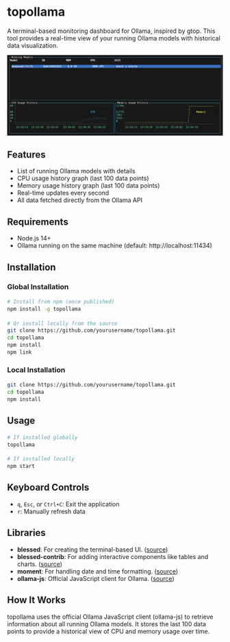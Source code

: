 # topollama

A terminal-based monitoring dashboard for Ollama, inspired by gtop. This tool provides a real-time view of your running Ollama models with historical data visualization.

![Topollama Screenshot](https://github.com/art-defcon/topollama/blob/main/public/screenshot.png)

## Features

- List of running Ollama models with details
- CPU usage history graph (last 100 data points)
- Memory usage history graph (last 100 data points)
- Real-time updates every second
- All data fetched directly from the Ollama API

## Requirements

- Node.js 14+
- Ollama running on the same machine (default: http://localhost:11434)

## Installation

### Global Installation

```bash
# Install from npm (once published)
npm install -g topollama

# Or install locally from the source
git clone https://github.com/yourusername/topollama.git
cd topollama
npm install
npm link
```

### Local Installation

```bash
git clone https://github.com/yourusername/topollama.git
cd topollama
npm install
```

## Usage

```bash
# If installed globally
topollama

# If installed locally
npm start
```

## Keyboard Controls

- `q`, `Esc`, or `Ctrl+C`: Exit the application
- `r`: Manually refresh data

## Libraries

- **blessed**: For creating the terminal-based UI. ([source](https://github.com/chjj/blessed))
- **blessed-contrib**: For adding interactive components like tables and charts. ([source](https://github.com/Yomguithereal/blessed-contrib))
- **moment**: For handling date and time formatting. ([source](https://github.com/moment/moment))
- **ollama-js**: Official JavaScript client for Ollama. ([source](https://github.com/ollama/ollama-js))

## How It Works

topollama uses the official Ollama JavaScript client (ollama-js) to retrieve information about all running Ollama models. It stores the last 100 data points to provide a historical view of CPU and memory usage over time.
